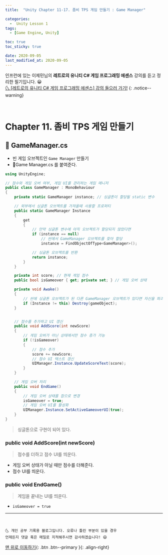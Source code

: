 ```yaml
---
title:  "Unity Chapter 11-17. 좀비 TPS 게임 만들기 : Game Manager" 

categories:
  -  Unity Lesson 1 
tags:
  - [Game Engine, Unity]

toc: true
toc_sticky: true

date: 2020-09-05
last_modified_at: 2020-09-05
---
```


인프런에 있는 이제민님의 **레트로의 유니티 C# 게임 프로그래밍 에센스** 강의를 듣고 정리한 필기입니다. 😀  
[🌜 [레트로의 유니티 C# 게임 프로그래밍 에센스] 강의 들으러 가기!](https://www.inflearn.com/course/%EC%9C%A0%EB%8B%88%ED%8B%B0-%EA%B2%8C%EC%9E%84-%ED%94%84%EB%A1%9C%EA%B7%B8%EB%9E%98%EB%B0%8D-%EC%97%90%EC%84%BC%EC%8A%A4)
{: .notice--warning}

<br>

# Chapter 11. 좀비 TPS 게임 만들기 

## 📜 GameManager.cs

- 빈 게임 오브젝트인 `Game Manager` 만들기
- 📜Game Manager.cs 를 붙여준다.

```c#
using UnityEngine;

// 점수와 게임 오버 여부, 게임 UI를 관리하는 게임 매니저
public class GameManager : MonoBehaviour
{
    private static GameManager instance; // 싱글톤이 할당될 static 변수

    // 외부에서 싱글톤 오브젝트를 가져올때 사용할 프로퍼티
    public static GameManager Instance
    {
        get
        {
            // 만약 싱글톤 변수에 아직 오브젝트가 할당되지 않았다면
            if (instance == null)
                // 씬에서 GameManager 오브젝트를 찾아 할당
                instance = FindObjectOfType<GameManager>();

            // 싱글톤 오브젝트를 반환
            return instance;
        }
    }

    private int score; // 현재 게임 점수
    public bool isGameover { get; private set; } // 게임 오버 상태

    private void Awake()
    {
        // 씬에 싱글톤 오브젝트가 된 다른 GameManager 오브젝트가 있다면 자신을 파괴
        if (Instance != this) Destroy(gameObject);
    }


    // 점수를 추가하고 UI 갱신
    public void AddScore(int newScore)
    {
        // 게임 오버가 아닌 상태에서만 점수 증가 가능
        if (!isGameover)
        {
            // 점수 추가
            score += newScore;
            // 점수 UI 텍스트 갱신
            UIManager.Instance.UpdateScoreText(score);
        }
    }

    // 게임 오버 처리
    public void EndGame()
    {
        // 게임 오버 상태를 참으로 변경
        isGameover = true;
        // 게임 오버 UI를 활성화
        UIManager.Instance.SetActiveGameoverUI(true);
    }
}
```

> 싱글톤으로 구현이 되어 있다.

### public void AddScore(int newScore)

> 점수를 더하고 점수 UI를 띄운다.

- 게임 오버 상태가 아닐 때만 점수를 더해준다.
- 점수 UI를 띄운다.

### public void EndGame()

> 게임을 끝내는 UI를 띄운다.

- `isGameover = true`

***
<br>

    🌜 개인 공부 기록용 블로그입니다. 오류나 틀린 부분이 있을 경우 
    언제든지 댓글 혹은 메일로 지적해주시면 감사하겠습니다! 😄

[맨 위로 이동하기](#){: .btn .btn--primary }{: .align-right}

<br>